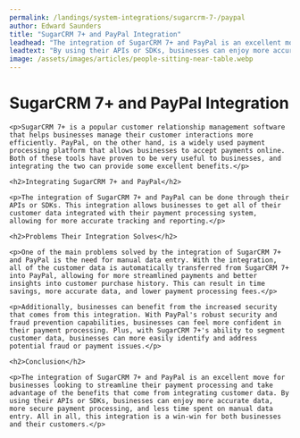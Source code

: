 ```yaml
---
permalink: /landings/system-integrations/sugarcrm-7-/paypal
author: Edward Saunders
title: "SugarCRM 7+ and PayPal Integration"
leadhead: "The integration of SugarCRM 7+ and PayPal is an excellent move for businesses looking to streamline their payment processing and take advantage of the benefits that come from integrating customer data"
leadtext: "By using their APIs or SDKs, businesses can enjoy more accurate data, more secure payment processing, and less time spent on manual data entry. All in all, this integration is a win-win for both businesses and their customers."
image: /assets/images/articles/people-sitting-near-table.webp
---
```

<div class="arttext">
	<h1>SugarCRM 7+ and PayPal Integration</h1>

	<p>SugarCRM 7+ is a popular customer relationship management software that helps businesses manage their customer interactions more efficiently. PayPal, on the other hand, is a widely used payment processing platform that allows businesses to accept payments online. Both of these tools have proven to be very useful to businesses, and integrating the two can provide some excellent benefits.</p>

	<h2>Integrating SugarCRM 7+ and PayPal</h2>

	<p>The integration of SugarCRM 7+ and PayPal can be done through their APIs or SDKs. This integration allows businesses to get all of their customer data integrated with their payment processing system, allowing for more accurate tracking and reporting.</p>

	<h2>Problems Their Integration Solves</h2>

	<p>One of the main problems solved by the integration of SugarCRM 7+ and PayPal is the need for manual data entry. With the integration, all of the customer data is automatically transferred from SugarCRM 7+ into PayPal, allowing for more streamlined payments and better insights into customer purchase history. This can result in time savings, more accurate data, and lower payment processing fees.</p>

	<p>Additionally, businesses can benefit from the increased security that comes from this integration. With PayPal's robust security and fraud prevention capabilities, businesses can feel more confident in their payment processing. Plus, with SugarCRM 7+'s ability to segment customer data, businesses can more easily identify and address potential fraud or payment issues.</p>

	<h2>Conclusion</h2>

	<p>The integration of SugarCRM 7+ and PayPal is an excellent move for businesses looking to streamline their payment processing and take advantage of the benefits that come from integrating customer data. By using their APIs or SDKs, businesses can enjoy more accurate data, more secure payment processing, and less time spent on manual data entry. All in all, this integration is a win-win for both businesses and their customers.</p>

</div>